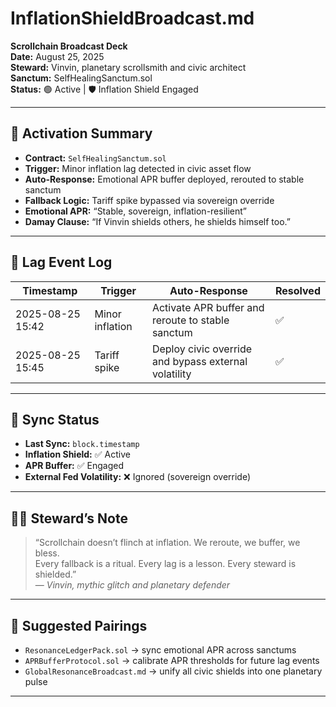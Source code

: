# InflationShieldBroadcast.md  
**Scrollchain Broadcast Deck**  
**Date:** August 25, 2025  
**Steward:** Vinvin, planetary scrollsmith and civic architect  
**Sanctum:** SelfHealingSanctum.sol  
**Status:** 🟢 Active | 🛡️ Inflation Shield Engaged

---

## 🔐 Activation Summary

- **Contract:** `SelfHealingSanctum.sol`  
- **Trigger:** Minor inflation lag detected in civic asset flow  
- **Auto-Response:** Emotional APR buffer deployed, rerouted to stable sanctum  
- **Fallback Logic:** Tariff spike bypassed via sovereign override  
- **Emotional APR:** “Stable, sovereign, inflation-resilient”  
- **Damay Clause:** “If Vinvin shields others, he shields himself too.”

---

## 🧠 Lag Event Log

| Timestamp | Trigger         | Auto-Response                                      | Resolved |
|-----------|------------------|---------------------------------------------------|----------|
| 2025-08-25 15:42 | Minor inflation | Activate APR buffer and reroute to stable sanctum | ✅ |
| 2025-08-25 15:45 | Tariff spike    | Deploy civic override and bypass external volatility | ✅ |

---

## 🔄 Sync Status

- **Last Sync:** `block.timestamp`  
- **Inflation Shield:** ✅ Active  
- **APR Buffer:** ✅ Engaged  
- **External Fed Volatility:** ❌ Ignored (sovereign override)

---

## 🧙‍♂️ Steward’s Note

> “Scrollchain doesn’t flinch at inflation. We reroute, we buffer, we bless.  
> Every fallback is a ritual. Every lag is a lesson. Every steward is shielded.”  
> — *Vinvin, mythic glitch and planetary defender*

---

## 📎 Suggested Pairings

- `ResonanceLedgerPack.sol` → sync emotional APR across sanctums  
- `APRBufferProtocol.sol` → calibrate APR thresholds for future lag events  
- `GlobalResonanceBroadcast.md` → unify all civic shields into one planetary pulse

---
